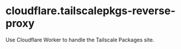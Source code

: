 # cloudflare.tailscalepkgs-reverse-proxy
Use Cloudflare Worker to handle the Tailscale Packages site.
